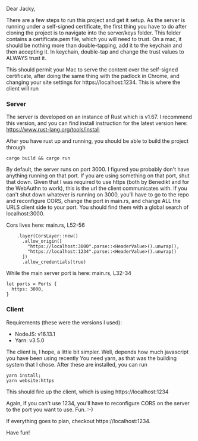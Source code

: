 Dear Jacky,

There are a few steps to run this project and get it setup.
As the server is running under a self-signed certificate, the first thing 
you have to do after cloning the project is to navigate into 
the server/keys folder. This folder contains a certificate.pem file, 
which you will need to trust. On a mac, it should be nothing more than
double-tapping, add it to the keychain and then accepting it. 
In keychain, double-tap and change the trust values to ALWAYS trust it.

This should permit your Mac to serve the content over the self-signed
certificate, after doing the same thing with the padlock in Chrome, and
changing your site settings for https://localhost:1234. 
This is where the client will run

### Server
The server is developed on an instance of Rust which is v1.67. 
I recommend this version, and you can find install instruction 
for the latest version here: https://www.rust-lang.org/tools/install

After you have rust up and running, you should be able to build the project through 
```
cargo build && cargo run
```
By default, the server runs on port 3000. I figured you probably don't have
anything running on that port. 
If you are using something on that port, shut that down. Given that I was required
to use https (both by Benedikt and for the WebAuthn to work), this is the url the client
communicates with.
If you can't shut down whatever is running on 3000, you'll have to go to the repo and reconfigure CORS, 
change the port in main.rs, and change ALL the URLS client side to your port.
You should find them with a global search of localhost:3000.

Cors lives here:
main.rs, L52-56 
```
    .layer(CorsLayer::new()
      .allow_origin([
        "https://localhost:3000".parse::<HeaderValue>().unwrap(),
        "https://localhost:1234".parse::<HeaderValue>().unwrap()
      ])
      .allow_credentials(true)
```

While the main server port is here:
main.rs, L32-34
```
let ports = Ports {
  https: 3000,
}
```

### Client
Requirements (these were the versions I used): 
* NodeJS: v16.13.1
* Yarn: v3.5.0

The client is, I hope, a little bit simpler. Well, depends how much 
javascript you have been using recently 
You need yarn, as that was the building system that I chose.
After these are installed, you can run
```
yarn install;
yarn website:https
```
This should fire up the client, which is using https://localhost:1234

Again, if you can't use 1234, you'll have to reconfigure CORS on the server
to the port you want to use. Fun. :-)

If everything goes to plan, checkout https://localhost:1234. 


Have fun!